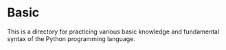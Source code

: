 # Basic

This is a directory for practicing various basic knowledge and fundamental syntax of the Python programming language.
